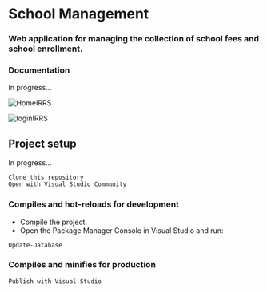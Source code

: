 # School Management

### Web application for managing the collection of school fees and school enrollment.
### Documentation

In progress...

![HomeIRRS](https://user-images.githubusercontent.com/49338963/169729490-4eb45d3f-5cc5-497c-a895-cccadf7317ed.png)

![loginIRRS](https://user-images.githubusercontent.com/49338963/169682426-946949a7-c21c-4487-bc0c-978f541230b3.png)

## Project setup

In progress...

```
Clone this repository
Open with Visual Studio Community
```

### Compiles and hot-reloads for development

- Compile the project.
- Open the Package Manager Console in Visual Studio and run:
```
Update-Database
```

### Compiles and minifies for production
```
Publish with Visual Studio
```
